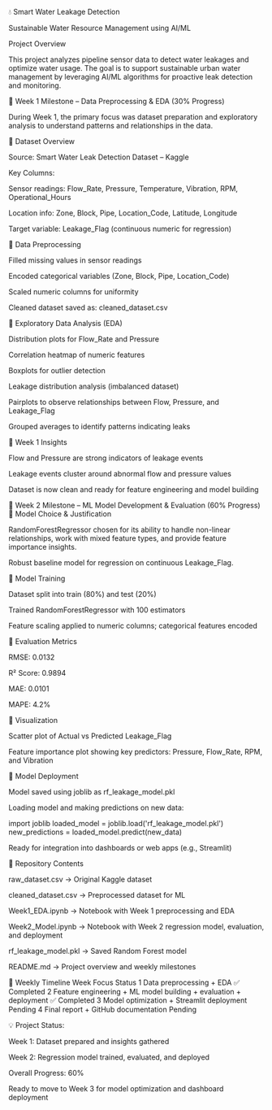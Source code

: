 💧 Smart Water Leakage Detection

Sustainable Water Resource Management using AI/ML

Project Overview

This project analyzes pipeline sensor data to detect water leakages and optimize water usage. The goal is to support sustainable urban water management by leveraging AI/ML algorithms for proactive leak detection and monitoring.

📌 Week 1 Milestone – Data Preprocessing & EDA (30% Progress)

During Week 1, the primary focus was dataset preparation and exploratory analysis to understand patterns and relationships in the data.

🔹 Dataset Overview

Source: Smart Water Leak Detection Dataset – Kaggle

Key Columns:

Sensor readings: Flow_Rate, Pressure, Temperature, Vibration, RPM, Operational_Hours

Location info: Zone, Block, Pipe, Location_Code, Latitude, Longitude

Target variable: Leakage_Flag (continuous numeric for regression)

🔹 Data Preprocessing

Filled missing values in sensor readings

Encoded categorical variables (Zone, Block, Pipe, Location_Code)

Scaled numeric columns for uniformity

Cleaned dataset saved as: cleaned_dataset.csv

🔹 Exploratory Data Analysis (EDA)

Distribution plots for Flow_Rate and Pressure

Correlation heatmap of numeric features

Boxplots for outlier detection

Leakage distribution analysis (imbalanced dataset)

Pairplots to observe relationships between Flow, Pressure, and Leakage_Flag

Grouped averages to identify patterns indicating leaks

🔹 Week 1 Insights

Flow and Pressure are strong indicators of leakage events

Leakage events cluster around abnormal flow and pressure values

Dataset is now clean and ready for feature engineering and model building

📌 Week 2 Milestone – ML Model Development & Evaluation (60% Progress)
🔹 Model Choice & Justification

RandomForestRegressor chosen for its ability to handle non-linear relationships, work with mixed feature types, and provide feature importance insights.

Robust baseline model for regression on continuous Leakage_Flag.

🔹 Model Training

Dataset split into train (80%) and test (20%)

Trained RandomForestRegressor with 100 estimators

Feature scaling applied to numeric columns; categorical features encoded

🔹 Evaluation Metrics

RMSE: 0.0132

R² Score: 0.9894

MAE: 0.0101

MAPE: 4.2%

🔹 Visualization

Scatter plot of Actual vs Predicted Leakage_Flag

Feature importance plot showing key predictors: Pressure, Flow_Rate, RPM, and Vibration

🔹 Model Deployment

Model saved using joblib as rf_leakage_model.pkl

Loading model and making predictions on new data:

import joblib
loaded_model = joblib.load('rf_leakage_model.pkl')
new_predictions = loaded_model.predict(new_data)


Ready for integration into dashboards or web apps (e.g., Streamlit)

📂 Repository Contents

raw_dataset.csv → Original Kaggle dataset

cleaned_dataset.csv → Preprocessed dataset for ML

Week1_EDA.ipynb → Notebook with Week 1 preprocessing and EDA

Week2_Model.ipynb → Notebook with Week 2 regression model, evaluation, and deployment

rf_leakage_model.pkl → Saved Random Forest model

README.md → Project overview and weekly milestones

📅 Weekly Timeline
Week	Focus	Status
1	Data preprocessing + EDA	✅ Completed
2	Feature engineering + ML model building + evaluation + deployment	✅ Completed
3	Model optimization + Streamlit deployment	Pending
4	Final report + GitHub documentation	Pending

💡 Project Status:

Week 1: Dataset prepared and insights gathered

Week 2: Regression model trained, evaluated, and deployed

Overall Progress: 60%

Ready to move to Week 3 for model optimization and dashboard deployment
